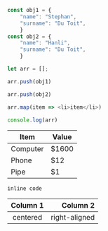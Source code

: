 
```js
const obj1 = {
	"name": "Stephan",
	"surname": "Du Toit",
	}
const obj2 = {
	"name": "Hanli",
	"surname": "Du Toit",
	}

let arr = [];

arr.push(obj1)

arr.push(obj2)

arr.map(item => <li>item</li>)

console.log(arr)
```

Item | Value
-------- | -----
Computer | $1600
Phone | $12
Pipe | $1 

`inline code`

| Column 1 | Column 2 |
|:--------:| -------------:|
| centered | right-aligned |
<!--stackedit_data:
eyJoaXN0b3J5IjpbMjA1NDkyNDAxMyw4MDcyODE5MDddfQ==
-->